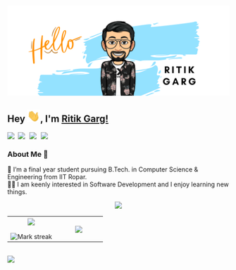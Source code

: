 ![Ritik Garg Banner Image ](./resources/banner-improved.png)

## Hey <img src="./resources/Hi.gif" width="29px">, I'm [Ritik Garg!](https://www.linkedin.com/in/ritikgargg/) 


<a href="https://www.linkedin.com/in/ritikgargg/">
  <img align="left" width="24px" src="https://cdn.jsdelivr.net/npm/simple-icons@v3/icons/linkedin.svg"  />
</a>
<a href="mailto:ritikgarg2701@gmail.com">
  <img align="left" width="26px" src="https://cdn.jsdelivr.net/npm/simple-icons@v3/icons/gmail.svg" />
</a>
<a href="https://www.instagram.com/ritikgarggg/?igshid=YmMyMTA2M2Y%3D">
  <img align="left" width="26px" src="https://cdn.jsdelivr.net/npm/simple-icons@v3/icons/instagram.svg" />
</a>
<a href="https://www.quora.com/profile/Ritik-Garg-76">
  <img align="left" width="26px" src="https://cdn.jsdelivr.net/npm/simple-icons@v3/icons/quora.svg" />
</a>


<br/>

### About Me 🚀
🌱 I’m a final year student pursuing B.Tech.  in Computer Science & Engineering from IIT Ropar. </br>
👨‍💻  I am keenly interested in Software Development and I enjoy learning new things. </br>

<p  align="center">
<img src="https://user-images.githubusercontent.com/73097560/115834477-dbab4500-a447-11eb-908a-139a6edaec5c.gif"> 
                  
  <br>

  
  
  
<table border="0" align="center">
<tr border="0">
<td width="50%" align="center">
  
  <img  align="center"  src="https://github-readme-stats.vercel.app/api?username=ritikgargg&theme=cobalt&show_icons=true&count_private=true" />
  <br></br>
  <img  title="🔥 Get streak stats for your profile at git.io/streak-stats" alt="Mark streak" src="https://github-readme-streak-stats.herokuapp.com/?user=ritikgargg&theme=dark&hide_border=true" />


  
</td>

<td width="50%" align="center">

  <img  align="center"  src="https://github-readme-stats.anuraghazra1.vercel.app/api/top-langs/?username=ritikgargg&theme=dark&hide_border=true&no-bg=true&no-frame=true&langs_count=6"/>
  
  </td>
</tr>
</table>

<br>







<img src="https://user-images.githubusercontent.com/73097560/115834477-dbab4500-a447-11eb-908a-139a6edaec5c.gif">
</p> 